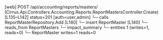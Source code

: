 [web] POST /api/accounting/reports/masters/  (Cirrus.Api.Controllers.Accounting.Reports.ReportMastersController.Create)  [L135–L142] status=201 [auth=user,admin]
  └─ calls ReportMasterRepository.Add [L140]
  └─ insert ReportMaster [L140]
    └─ reads_from ReportMasters
  └─ impact_summary
    └─ entities 1 (writes=1, reads=0)
      └─ ReportMaster writes=1 reads=0

